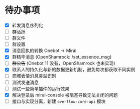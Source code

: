 # 待办事项

- [x] 转发消息序列化
- [ ] 群活跃
- [ ] 群文件
- [ ] 群设置
- [x] 消息回执的转换 Onebot -> Mirai
- [x] 群精华消息 (OpenShamrock: /set_essence_msg)
- [ ] ~~群公告~~ (Onebot 11 没有，OpenShamrock 也未实现)
- [x] 联系人的持久化与新的数据更新机制，避免每次都获取不同实例
- [ ] 商城表情消息类型识别
- [ ] 测试发送消息
- [ ] 测试一些简单插件的运行效果
- [x] 解决登录后 mirai-console 被阻塞导致无法关闭的问题
- [ ] 接口与实现分离，新建 `overflow-core-api` 模块
